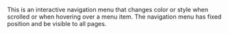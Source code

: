 This is an interactive navigation menu that changes color or style when scrolled or when hovering over a menu item.
The navigation menu has fixed position and be visible to all pages.

